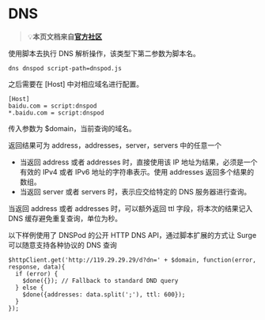 # DNS
 > 💡**本页文档来自[官方社区](https://community.nssurge.com/d/33-scripting)**

使用脚本去执行 DNS 解析操作，该类型下第二参数为脚本名。

`dns dnspod script-path=dnspod.js`

之后需要在 [Host] 中对相应域名进行配置。

```
[Host]
baidu.com = script:dnspod
*.baidu.com = script:dnspod
```

传入参数为 $domain，当前查询的域名。

返回结果可为 address<String>，addresses<Array>，server<String>，servers<Array> 中的任意一个

- 当返回 address<String> 或者 addresses<Array> 时，直接使用该 IP 地址为结果，必须是一个有效的 IPv4 或者 IPv6 地址的字符串表示。使用 addresses 返回多个结果的数组。
- 当返回 server<String> 或者 servers<Array> 时，表示应交给特定的 DNS 服务器进行查询。

当返回 address<String> 或者 addresses<Array> 时，可以额外返回 ttl 字段，将本次的结果记入 DNS 缓存避免重复查询，单位为秒。

以下样例使用了 DNSPod 的公开 HTTP DNS API，通过脚本扩展的方式让 Surge 可以随意支持各种协议的 DNS 查询

```
$httpClient.get('http://119.29.29.29/d?dn=' + $domain, function(error, response, data){
  if (error) {
    $done({}); // Fallback to standard DND query
  } else {
    $done({addresses: data.split(';'), ttl: 600});
  }
});
```